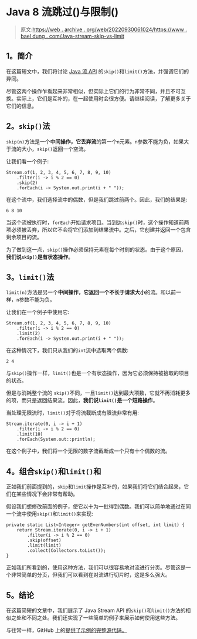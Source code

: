 # Java 8 流跳过()与限制()

> 原文:[https://web . archive . org/web/20220930061024/https://www . bael dung . com/Java-stream-skip-vs-limit](https://web.archive.org/web/20220930061024/https://www.baeldung.com/java-stream-skip-vs-limit)

## **1。简介**

在这篇短文中，我们将讨论 [Java 流 API](/web/20221020160506/https://www.baeldung.com/java-8-streams) 的`skip()`和`limit()`方法，并强调它们的异同。

尽管这两个操作乍看起来非常相似，但实际上它们的行为非常不同，并且不可互换。实际上，它们是互补的，在一起使用时会很方便。请继续阅读，了解更多关于它们的信息。

## **2。`skip()`法**

`skip(n)`方法是一个**中间操作，它丢弃流**的第一个`n`元素。`n`参数不能为负，如果大于流的大小，`skip()`返回一个空流。

让我们看一个例子:

```
Stream.of(1, 2, 3, 4, 5, 6, 7, 8, 9, 10)
    .filter(i -> i % 2 == 0)
    .skip(2)
    .forEach(i -> System.out.print(i + " "));
```

在这个流中，我们选择流中的偶数，但是我们跳过前两个。因此，我们的结果是:

```
6 8 10
```

当这个流被执行时，`forEach`开始请求项目。当到达`skip()`时，这个操作知道前两项必须被丢弃，所以它不会将它们添加到结果流中。之后，它创建并返回一个包含剩余项目的流。

为了做到这一点，`skip()`操作必须保持元素在每个时刻的状态。由于这个原因，**我们说`skip()`是有状态操作**。

## **3。`limit()`法**

`limit(n)`方法是另一个**中间操作，它返回一个不长于请求大小**的流。和以前一样，`n`参数不能为负。

让我们在一个例子中使用它:

```
Stream.of(1, 2, 3, 4, 5, 6, 7, 8, 9, 10)
    .filter(i -> i % 2 == 0)
    .limit(2)
    .forEach(i -> System.out.print(i + " "));
```

在这种情况下，我们只从我们的`int`流中选取两个偶数:

```
2 4
```

与`skip()`操作一样，`limit()`也是一个有状态操作，因为它必须保持被拾取的项目的状态。

但是与消耗整个流的 `skip()`不同，一旦`limit()`达到最大项数，它就不再消耗更多的项，而只是返回结果流。因此，**我们说`limit()`是一个短路操作**。

当处理无限流时，`limit()`对于将流截断成有限流非常有用:

```
Stream.iterate(0, i -> i + 1)
    .filter(i -> i % 2 == 0)
    .limit(10)
    .forEach(System.out::println);
```

在这个例子中，我们将一个无限的数字流截断成一个只有十个偶数的流。

## **4。组合`skip()`和`limit()`和**

正如我们前面提到的，`skip`和`limit`操作是互补的，如果我们将它们结合起来，它们在某些情况下会非常有帮助。

假设我们想修改前面的例子，使它以十为一批得到偶数。我们可以简单地通过在同一个流中使用`skip()`和`limit()`来实现:

```
private static List<Integer> getEvenNumbers(int offset, int limit) {
    return Stream.iterate(0, i -> i + 1)
        .filter(i -> i % 2 == 0)
        .skip(offset)
        .limit(limit)
        .collect(Collectors.toList());
}
```

正如我们所看到的，使用这种方法，我们可以很容易地对流进行分页。尽管这是一个非常简单的分页，但我们可以看到在对流进行切片时，这是多么强大。

## **5。结论**

在这篇简短的文章中，我们展示了 Java Stream API 的`skip()`和`limit()`方法的相似之处和不同之处。我们还实现了一些简单的例子来展示如何使用这些方法。

与往常一样，GitHub 上的[提供了示例的完整源代码。](https://web.archive.org/web/20221020160506/https://github.com/eugenp/tutorials/tree/master/core-java-modules/core-java-8-2)